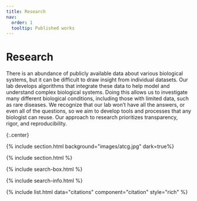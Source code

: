 ```yaml
---
title: Research
nav:
  order: 1
  tooltip: Published works
---
```


# <i class="fas fa-microscope"></i>Research


There is an abundance of publicly available data about various biological systems, but it can be difficult to draw insight from individual datasets. Our lab develops algorithms that integrate these data to help model and understand complex biological systems. Doing this allows us to investigate many different biological conditions, including those with limited data, such as rare diseases. We recognize that our lab won’t have all the answers, or even all of the questions, so we aim to develop tools and processes that any biologist can reuse. Our approach to research prioritizes transparency, rigor, and reproducibility.

{:.center}

{% include section.html background="images/atcg.jpg" dark=true%}

{% include section.html %}

{% include search-box.html %}

{% include search-info.html %}

{% include list.html data="citations" component="citation" style="rich" %}
